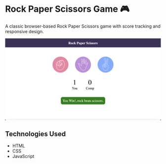 
# Rock Paper Scissors Game 🎮

A classic browser-based Rock Paper Scissors game with score tracking and responsive design.

![Game Screenshot](./images/Screenshot.png)

## Technologies Used 
- HTML
- CSS 
- JavaScript
